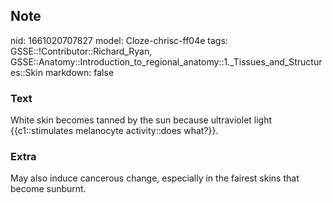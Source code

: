 ## Note
nid: 1661020707827
model: Cloze-chrisc-ff04e
tags: GSSE::!Contributor::Richard_Ryan, GSSE::Anatomy::Introduction_to_regional_anatomy::1._Tissues_and_Structures::Skin
markdown: false

### Text
<div class="toggle">
  White skin becomes tanned by the sun because ultraviolet light
  {{c1::stimulates melanocyte activity::does what?}}.
</div>

### Extra
<p id="757486ea-3a21-4a3c-b037-872045903109" class="">May also
induce cancerous change, especially in the fairest skins that
become sunburnt.
